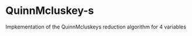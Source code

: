 QuinnMcluskey-s
===============

Impkementation of the QuinnMcluskeys reduction algorithm for 4 variables
